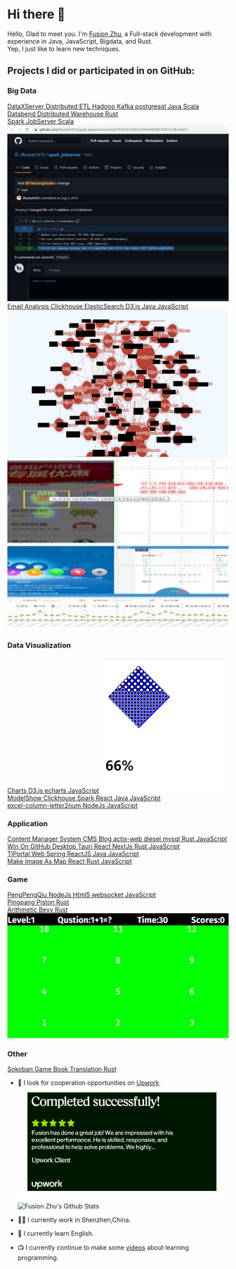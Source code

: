 # Hi there 👋

Hello, Glad to meet you. I'm [Fusion Zhu](https://www.upwork.com/fl/huanqingzhu), 
a Full-stack development with experience in Java, JavaScript, Bigdata, and Rust.  
Yep, I just like to learn new techniques.  

## Projects I did or participated in on GitHub:  
  ### Big Data  
  [DataXServer Distributed ETL  Hadoop Kafka postgresql Java Scala](https://github.com/TianLangStudio/DataXServer)  
  [Databend Distributed Warehouse Rust](https://github.com/TianLangStudio/databend)  
  [Spark JobServer Scala](https://github.com/spark-jobserver/spark-jobserver)  
  ![Submit to Spark Jobserver](./imgs/submit2spark_jobserver_tianlangstudio.png)  
  [Email Analysis Clickhouse ElasticSearch D3.js Java JavaScript](https://github.com/TianLangStudio/email_analysis)  
  ![Email Analysis](./imgs/email_relation_analysis.png)
  ![Heatmap Clickstream Spark Kafka Postgres Java Scala Html5](./imgs/heatmap_clickstream.png)  
  ### Data Visualization  
  [Charts D3.js echarts JavaScript](https://github.com/TianLangStudio/charts) 
  ![Percent Squares](./imgs/chart_percent_square.png)  
  [ModelShow Clickhouse Spark React Java JavaScript](https://github.com/TianLangStudio/modelshow)  
  [excel-column-letter2num NodeJs JavaScript](https://github.com/TianLangStudio/excel-column-letter2num)  
  ### Application  
  [Content Manager System CMS Blog actix-web diesel mysql Rust JavaScript](https://github.com/TianLangStudio/rust_cms)
  [Win On GitHub Desktop Tauri React NextJs Rust JavaScript](https://github.com/TianLangStudio/WinOnGithub)  
  [TlPortal Web Spring ReactJS Java JavaScript](https://github.com/TianLangStudio/tlportal-frontend)  
  [Make Image As Map React Rust JavaScript](https://github.com/TianLangStudio/image_map_path)  
  ### Game 
  [PengPengQiu NodeJs Html5 websocket JavaScript](https://github.com/TianLangStudio/pengpengqiu)  
  [Pingpang Piston Rust](https://github.com/TianLangStudio/game_pingpang_rust)  
  [Arithmetic Bevy Rust](https://github.com/TianLangStudio/bevy_arithmetic)  
  ![Arithmetic Bevy](./imgs/bevy_arithmetic.png)  
  ### Other  
  [Sokoban Game Book Translation Rust](https://github.com/TianLangStudio/rust-sokoban)

- 👯 I look for cooperation opportunities on [Upwork](https://www.upwork.com/fl/huanqingzhu).
  ![5-star feedback on Upwork](./imgs/5-star-feedback-upwork.png)
  
  ![Fusion Zhu's Github Stats](https://github-readme-stats.vercel.app/api?username=TianLangStudio&show_icons=true&title_color=fff&icon_color=79ff97&text_color=9f9f9f&bg_color=151515)
  
- 👨‍💼 I currently work in Shenzhen,China.
- 🏴󠁧󠁢󠁥󠁮󠁧󠁿 I currently learn English.
- 📺 I currently continue to make some [videos](https://www.ixigua.com/home/109529239261) about learning programming. 



<!--
- 👯 I’m looking to collaborate on ...
- 🤔 I’m looking for help with ...
- 💬 Ask me about ...
- 📫 How to reach me: ...
- 😄 Pronouns: ...
- ⚡ Fun fact: ...
-->
